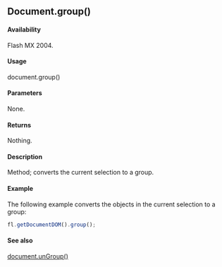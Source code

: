 ## Document.group()

#### Availability

Flash MX 2004.

#### Usage

document.group()

#### Parameters

None.

#### Returns

Nothing.

#### Description

Method; converts the current selection to a group.

#### Example

The following example converts the objects in the current selection to a group:

```javascript
fl.getDocumentDOM().group();

```
#### See also

[document.unGroup()](../Document_object/docu6104.md)
